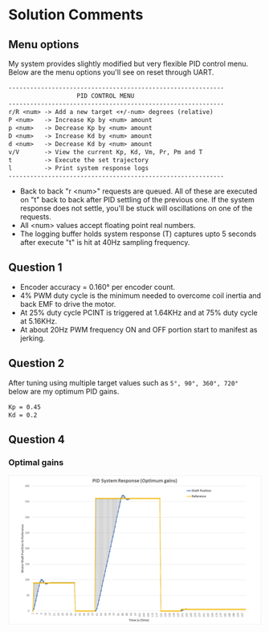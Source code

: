 # Solution Comments

## Menu options
My system provides slightly modified but very flexible PID control menu. Below are the menu options you'll see on reset through UART.
```
------------------------------------------------------------
                   PID CONTROL MENU
------------------------------------------------------------
r/R <num> -> Add a new target <+/-num> degrees (relative)
P <num>   -> Increase Kp by <num> amount
p <num>   -> Decrease Kp by <num> amount
D <num>   -> Increase Kd by <num> amount
d <num>   -> Decrease Kd by <num> amount
v/V       -> View the current Kp, Kd, Vm, Pr, Pm and T
t         -> Execute the set trajectory
l         -> Print system response logs
------------------------------------------------------------
```
* Back to back "r \<num\>" requests are queued. All of these are executed on "t" back to back after PID settling of the previous one. If the system response does not settle, you'll be stuck will oscillations on one of the requests.
* All \<num\> values accept floating point real numbers.
* The logging buffer holds system response (T) captures upto 5 seconds after execute "t" is hit at 40Hz sampling frequency.

## Question 1
* Encoder accuracy = 0.160° per encoder count.
* 4% PWM duty cycle is the minimum needed to overcome coil inertia and back EMF to drive the motor.
* At 25% duty cycle PCINT is triggered at 1.64KHz and at 75% duty cycle at 5.16KHz.
* At about 20Hz PWM frequency ON and OFF portion start to manifest as jerking.

## Question 2
After tuning using multiple target values such as ```5°, 90°, 360°, 720° ``` below are my optimum PID gains.
```
Kp = 0.45
Kd = 0.2
```

## Question 4
### Optimal gains
![Optimal gains' response](../lab2/images/4-Opt.png?raw=true)
